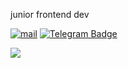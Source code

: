 junior frontend dev

[![mail](https://img.shields.io/badge/Mail-000?style=for-the-badge&logo=gmail&logoColor=white&link=mailto:stepanovk.s@yandex.ru)](mailto:stepanovk.s@yandex.ru)
[![Telegram Badge](https://img.shields.io/badge/-Telegram-000?style=for-the-badge&logo=telegram&logoColor=white&link=https://t.me/stepanov_ks)](https://t.me/stepanov_ks)

<img src="https://www.codewars.com/users/StepanovKirill/badges/micro"/>
